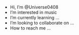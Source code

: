 -  Hi, I’m @Universe0408
-  I’m interested in music
-  I’m currently learning ...
-  I’m looking to collaborate on ...
-  How to reach me ...

<!---
Universe0408/Universe0408 is a ✨ special ✨ repository because its `README.md` (this file) appears on your GitHub profile.
You can click the Preview link to take a look at your changes.
--->

